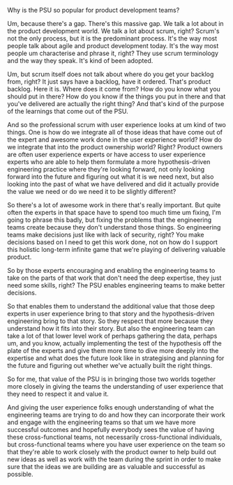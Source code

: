 Why is the PSU so popular for product development teams? 

Um, because there's a gap. There's this massive gap. We talk a lot about in the product development world. We talk a lot about scrum, right? Scrum's not the only process, but it is the predominant process. It's the way most people talk about agile and product development today. It's the way most people um characterise and phrase it, right? They use scrum terminology and the way they speak. It's kind of been adopted. 

Um, but scrum itself does not talk about where do you get your backlog from, right? It just says have a backlog, have it ordered. That's product backlog. Here it is. Where does it come from? How do you know what you should put in there? How do you know if the things you put in there and that you've delivered are actually the right thing? And that's kind of the purpose of the learnings that come out of the PSU. 

And so the professional scrum with user experience looks at um kind of two things. One is how do we integrate all of those ideas that have come out of the expert and awesome work done in the user experience world? How do we integrate that into the product ownership world? Right? Product owners are often user experience experts or have access to user experience experts who are able to help them formulate a more hypothesis-driven engineering practice where they're looking forward, not only looking forward into the future and figuring out what it is we need next, but also looking into the past of what we have delivered and did it actually provide the value we need or do we need it to be slightly different? 

So there's a lot of awesome work in there that's really important. But quite often the experts in that space have to spend too much time um fixing, I'm going to phrase this badly, but fixing the problems that the engineering teams create because they don't understand those things. So engineering teams make decisions just like with lack of security, right? You make decisions based on I need to get this work done, not on how do I support this holistic long-term infinite game that we're playing of delivering valuable product. 

So by those experts encouraging and enabling the engineering teams to take on the parts of that work that don't need the deep expertise, they just need some skills, right? The PSU enables engineering teams to make better decisions. 

So that enables them to understand the additional value that those deep experts in user experience bring to that story and the hypothesis-driven engineering bring to that story. So they respect that more because they understand how it fits into their story. But also the engineering team can take a lot of that lower level work of perhaps gathering the data, perhaps um, and you know, actually implementing the test of the hypothesis off the plate of the experts and give them more time to dive more deeply into the expertise and what does the future look like in strategising and planning for the future and figuring out whether we've actually built the right things. 

So for me, that value of the PSU is in bringing those two worlds together more closely in giving the teams the understanding of user experience that they need to respect it and value it. 

And giving the user experience folks enough understanding of what the engineering teams are trying to do and how they can incorporate their work and engage with the engineering teams so that um we have more successful outcomes and hopefully everybody sees the value of having these cross-functional teams, not necessarily cross-functional individuals, but cross-functional teams where you have user experience on the team so that they're able to work closely with the product owner to help build out new ideas as well as work with the team during the sprint in order to make sure that the ideas we are building are as valuable and successful as possible.